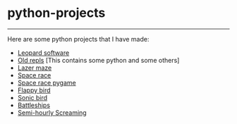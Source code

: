 # python-projects

---
Here are some python projects that I have made:

- [Leopard software](https://github.com/XanderG2/Leopard-software)
- [Old repls](https://github.com/XanderG2/old-repls) [This contains some python and some others]
- [Lazer maze](https://github.com/XanderG2/Lazer-maze-python)
- [Space race](https://github.com/XanderG2/Space-race-python)
- [Space race pygame](https://github.com/XanderG2/Space-race-pygame)
- [Flappy bird](https://github.com/XanderG2/actually-attempting-flappy-bird-oh-no-lol)
- [Sonic bird](https://github.com/XanderG2/sonic-bird)
- [Battleships](https://github.com/XanderG2/battleships)
- [Semi-hourly Screaming](https://github.com/XanderG2/Semi-hourly-Screaming)
